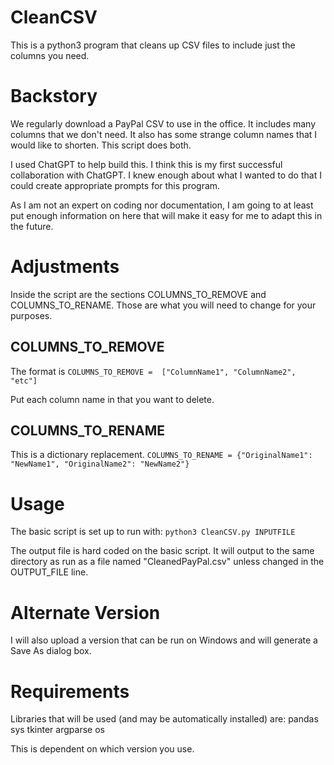# CleanCSV
This is a python3 program that cleans up CSV files to include just the columns you need.

# Backstory
We regularly download a PayPal CSV to use in the office. It includes many columns that we don't need. It also has some strange column names that I would like to shorten. This script does both.

I used ChatGPT to help build this. I think this is my first successful collaboration with ChatGPT. I knew enough about what I wanted to do that I could create appropriate prompts for this program.

As I am not an expert on coding nor documentation, I am going to at least put enough information on here that will make it easy for me to adapt this in the future.

# Adjustments
Inside the script are the sections COLUMNS_TO_REMOVE and COLUMNS_TO_RENAME. Those are what you will need to change for your purposes.

## COLUMNS_TO_REMOVE
The format is
``` COLUMNS_TO_REMOVE =  ["ColumnName1", "ColumnName2", "etc"] ```

Put each column name in that you want to delete.

## COLUMNS_TO_RENAME
This is a dictionary replacement.
``` COLUMNS_TO_RENAME = {"OriginalName1": "NewName1", "OriginalName2": "NewName2"} ```

# Usage
The basic script is set up to run with:
``` python3 CleanCSV.py INPUTFILE ```

The output file is hard coded on the basic script. It will output to the same directory as run as a file named "CleanedPayPal.csv" unless changed in the OUTPUT_FILE line.

# Alternate Version
I will also upload a version that can be run on Windows and will generate a Save As dialog box.

# Requirements
Libraries that will be used (and may be automatically installed) are:
pandas
sys
tkinter
argparse
os

This is dependent on which version you use.
